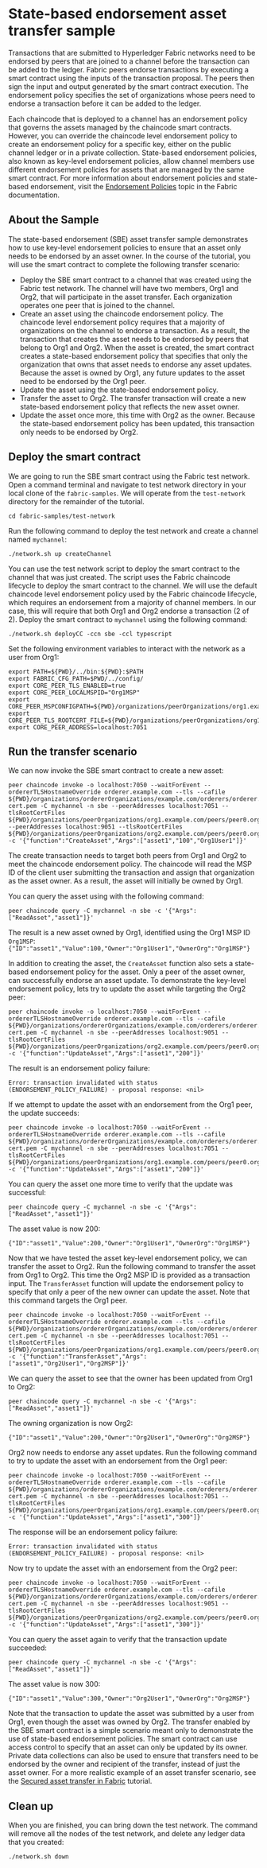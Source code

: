 # State-based endorsement asset transfer sample

Transactions that are submitted to Hyperledger Fabric networks need to be endorsed by peers that are joined to a channel before the transaction can be added to the ledger. Fabric peers endorse transactions by executing a smart contract using the inputs of the transaction proposal. The peers then sign the input and output generated by the smart contract execution. The endorsement policy specifies the set of organizations whose peers need to endorse a transaction before it can be added to the ledger.

Each chaincode that is deployed to a channel has an endorsement policy that governs the assets managed by the chaincode smart contracts. However, you can override the chaincode level endorsement policy to create an endorsement policy for a specific key, either on the public channel ledger or in a private collection. State-based endorsement policies, also known as key-level endorsement policies, allow channel members use different endorsement policies for assets that are managed by the same smart contract. For more information about endorsement policies and state-based endorsement, visit the [Endorsement Policies](https://hyperledger-fabric.readthedocs.io/en/master/endorsement-policies.html) topic in the Fabric documentation.

## About the Sample

The state-based endorsement (SBE) asset transfer sample demonstrates how to use key-level endorsement policies to ensure that an asset only needs to be endorsed by an asset owner. In the course of the tutorial, you will use the smart contract to complete the following transfer scenario:

- Deploy the SBE smart contract to a channel that was created using the Fabric test network. The channel will have two members, Org1 and Org2, that will participate in the asset transfer. Each organization operates one peer that is joined to the channel.
- Create an asset using the chaincode endorsement policy. The chaincode level endorsement policy requires that a majority of organizations on the channel to endorse a transaction. As a result, the transaction that creates the asset needs to be endorsed by peers that belong to Org1 and Org2. When the asset is created, the smart contract creates a state-based endorsement policy that specifies that only the organization that owns that asset needs to endorse any asset updates. Because the asset is owned by Org1, any future updates to the asset need to be endorsed by the Org1 peer.
- Update the asset using the state-based endorsement policy.
- Transfer the asset to Org2. The transfer transaction will create a new state-based endorsement policy that reflects the new asset owner.
- Update the asset once more, this time with Org2 as the owner. Because the state-based endorsement policy has been updated, this transaction only needs to be endorsed by Org2.


## Deploy the smart contract

We are going to run the SBE smart contract using the Fabric test network. Open a command terminal and navigate to test network directory in your local clone of the `fabric-samples`. We will operate from the `test-network` directory for the remainder of the tutorial.
```
cd fabric-samples/test-network
```

Run the following command to deploy the test network and create a channel named `mychannel`:

```
./network.sh up createChannel
```

You can use the test network script to deploy the smart contract to the channel that was just created. The script uses the Fabric chaincode lifecycle to deploy the smart contract to the channel. We will use the default chaincode level endorsement policy used by the Fabric chaincode lifecycle, which requires an endorsement from a majority of channel members. In our case, this will require that both Org1 and Org2 endorse a transaction (2 of 2). Deploy the smart contract to `mychannel` using the following command:
```
./network.sh deployCC -ccn sbe -ccl typescript
```

Set the following environment variables to interact with the network as a user from Org1:

```
export PATH=${PWD}/../bin:${PWD}:$PATH
export FABRIC_CFG_PATH=$PWD/../config/
export CORE_PEER_TLS_ENABLED=true
export CORE_PEER_LOCALMSPID="Org1MSP"
export CORE_PEER_MSPCONFIGPATH=${PWD}/organizations/peerOrganizations/org1.example.com/users/User1@org1.example.com/msp
export CORE_PEER_TLS_ROOTCERT_FILE=${PWD}/organizations/peerOrganizations/org1.example.com/peers/peer0.org1.example.com/tls/ca.crt
export CORE_PEER_ADDRESS=localhost:7051
```

## Run the transfer scenario

We can now invoke the SBE smart contract to create a new asset:
```
peer chaincode invoke -o localhost:7050 --waitForEvent --ordererTLSHostnameOverride orderer.example.com --tls --cafile ${PWD}/organizations/ordererOrganizations/example.com/orderers/orderer.example.com/msp/tlscacerts/tlsca.example.com-cert.pem -C mychannel -n sbe --peerAddresses localhost:7051 --tlsRootCertFiles ${PWD}/organizations/peerOrganizations/org1.example.com/peers/peer0.org1.example.com/tls/ca.crt --peerAddresses localhost:9051 --tlsRootCertFiles ${PWD}/organizations/peerOrganizations/org2.example.com/peers/peer0.org2.example.com/tls/ca.crt -c '{"function":"CreateAsset","Args":["asset1","100","Org1User1"]}'
```
The create transaction needs to target both peers from Org1 and Org2 to meet the chaincode endorsement policy. The chaincode will read the MSP ID of the client user submitting the transaction and assign that organization as the asset owner. As a result, the asset will initially be owned by Org1.

You can query the asset using with the following command:
```
peer chaincode query -C mychannel -n sbe -c '{"Args":["ReadAsset","asset1"]}'
```
The result is a new asset owned by Org1, identified using the Org1 MSP ID `Org1MSP`:
`{"ID":"asset1","Value":100,"Owner":"Org1User1","OwnerOrg":"Org1MSP"}`

In addition to creating the asset, the `CreateAsset` function also sets a state-based endorsement policy for the asset. Only a peer of the asset owner, can successfully endorse an asset update. To demonstrate the key-level endorsement policy, lets try to update the asset while targeting the Org2 peer:
```
peer chaincode invoke -o localhost:7050 --waitForEvent --ordererTLSHostnameOverride orderer.example.com --tls --cafile ${PWD}/organizations/ordererOrganizations/example.com/orderers/orderer.example.com/msp/tlscacerts/tlsca.example.com-cert.pem -C mychannel -n sbe --peerAddresses localhost:9051 --tlsRootCertFiles ${PWD}/organizations/peerOrganizations/org2.example.com/peers/peer0.org2.example.com/tls/ca.crt -c '{"function":"UpdateAsset","Args":["asset1","200"]}'
```
The result is an endorsement policy failure:
```
Error: transaction invalidated with status (ENDORSEMENT_POLICY_FAILURE) - proposal response: <nil>
```

If we attempt to update the asset with an endorsement from the Org1 peer, the update succeeds:
```
peer chaincode invoke -o localhost:7050 --waitForEvent --ordererTLSHostnameOverride orderer.example.com --tls --cafile ${PWD}/organizations/ordererOrganizations/example.com/orderers/orderer.example.com/msp/tlscacerts/tlsca.example.com-cert.pem -C mychannel -n sbe --peerAddresses localhost:7051 --tlsRootCertFiles ${PWD}/organizations/peerOrganizations/org1.example.com/peers/peer0.org1.example.com/tls/ca.crt -c '{"function":"UpdateAsset","Args":["asset1","200"]}'
```
You can query the asset one more time to verify that the update was successful:
```
peer chaincode query -C mychannel -n sbe -c '{"Args":["ReadAsset","asset1"]}'
```

The asset value is now 200:
```
{"ID":"asset1","Value":200,"Owner":"Org1User1","OwnerOrg":"Org1MSP"}
```

Now that we have tested the asset key-level endorsement policy, we can transfer the asset to Org2. Run the following command to transfer the asset from Org1 to Org2. This time the Org2 MSP ID is provided as a transaction input. The `TransferAsset` function will update the endorsement policy to specify that only a peer of the new owner can update the asset. Note that this command targets the Org1 peer.

```
peer chaincode invoke -o localhost:7050 --waitForEvent --ordererTLSHostnameOverride orderer.example.com --tls --cafile ${PWD}/organizations/ordererOrganizations/example.com/orderers/orderer.example.com/msp/tlscacerts/tlsca.example.com-cert.pem -C mychannel -n sbe --peerAddresses localhost:7051 --tlsRootCertFiles ${PWD}/organizations/peerOrganizations/org1.example.com/peers/peer0.org1.example.com/tls/ca.crt -c '{"function":"TransferAsset","Args":["asset1","Org2User1","Org2MSP"]}'
```

We can query the asset to see that the owner has been updated from Org1 to Org2:
```
peer chaincode query -C mychannel -n sbe -c '{"Args":["ReadAsset","asset1"]}'
```

The owning organization is now Org2:
```
{"ID":"asset1","Value":200,"Owner":"Org2User1","OwnerOrg":"Org2MSP"}
```

Org2 now needs to endorse any asset updates. Run the following command to try to update the asset with an endorsement from the Org1 peer:
```
peer chaincode invoke -o localhost:7050 --waitForEvent --ordererTLSHostnameOverride orderer.example.com --tls --cafile ${PWD}/organizations/ordererOrganizations/example.com/orderers/orderer.example.com/msp/tlscacerts/tlsca.example.com-cert.pem -C mychannel -n sbe --peerAddresses localhost:7051 --tlsRootCertFiles ${PWD}/organizations/peerOrganizations/org1.example.com/peers/peer0.org1.example.com/tls/ca.crt -c '{"function":"UpdateAsset","Args":["asset1","300"]}'
```

The response will be an endorsement policy failure:
```
Error: transaction invalidated with status (ENDORSEMENT_POLICY_FAILURE) - proposal response: <nil>
```

Now try to update the asset with an endorsement from the Org2 peer:
```
peer chaincode invoke -o localhost:7050 --waitForEvent --ordererTLSHostnameOverride orderer.example.com --tls --cafile ${PWD}/organizations/ordererOrganizations/example.com/orderers/orderer.example.com/msp/tlscacerts/tlsca.example.com-cert.pem -C mychannel -n sbe --peerAddresses localhost:9051 --tlsRootCertFiles ${PWD}/organizations/peerOrganizations/org2.example.com/peers/peer0.org2.example.com/tls/ca.crt -c '{"function":"UpdateAsset","Args":["asset1","300"]}'
```

You can query the asset again to verify that the transaction update succeeded:
```
peer chaincode query -C mychannel -n sbe -c '{"Args":["ReadAsset","asset1"]}'
```

The asset value is now 300:
```
{"ID":"asset1","Value":300,"Owner":"Org2User1","OwnerOrg":"Org2MSP"}
```

Note that the transaction to update the asset was submitted by a user from Org1, even though the asset was owned by Org2. The transfer enabled by the SBE smart contract is a simple scenario meant only to demonstrate the use of state-based endorsement policies. The smart contract can use access control to specify that an asset can only be updated by its owner. Private data collections can also be used to ensure that transfers need to be endorsed by the owner and recipient of the transfer, instead of just the asset owner. For a more realistic example of an asset transfer scenario, see the [Secured asset transfer in Fabric](https://hyperledger-fabric.readthedocs.io/en/master/secured_asset_transfer/secured_private_asset_transfer_tutorial.html) tutorial.

## Clean up

When you are finished, you can bring down the test network. The command will remove all the nodes of the test network, and delete any ledger data that you created:

```
./network.sh down
```

